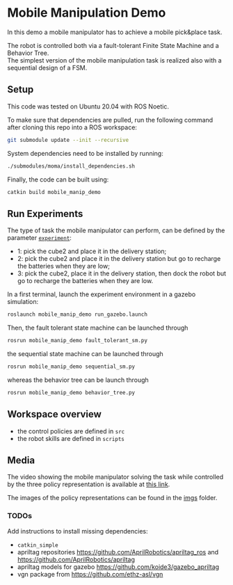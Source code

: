 # Mobile Manipulation Demo

In this demo a mobile manipulator has to achieve a mobile pick&place task.

The robot is controlled both via a fault-tolerant Finite State Machine and a Behavior Tree.  
The simplest version of the mobile manipulation task is realized also with a sequential design of a FSM.

## Setup

This code was tested on Ubuntu 20.04 with ROS Noetic.

To make sure that dependencies are pulled, run the following command after cloning this repo into a ROS workspace:

```bash
git submodule update --init --recursive
```

System dependencies need to be installed by running:

```bash
./submodules/moma/install_dependencies.sh
```

Finally, the code can be built using:

```bash
catkin build mobile_manip_demo
```

## Run Experiments

The type of task the mobile manipulator can perform, can be defined by the parameter [`experiment`](https://github.com/ethz-asl/bt_fsm_comparison/blob/main/mobile_manip_demo/config/moma_demo.yaml#L38):
* 1: pick the cube2 and place it in the delivery station;
* 2: pick the cube2 and place it in the delivery station but go to recharge the batteries when they are low;
* 3: pick the cube2, place it in the delivery station, then dock the robot but go to recharge the batteries when they are low.

In a first terminal, launch the experiment environment in a gazebo simulation:

```bash
roslaunch mobile_manip_demo run_gazebo.launch
```

Then, the fault tolerant state machine can be launched through

```bash
rosrun mobile_manip_demo fault_tolerant_sm.py
```

the sequential state machine can be launched through

```bash
rosrun mobile_manip_demo sequential_sm.py
```

whereas the behavior tree can be launch through

```bash
rosrun mobile_manip_demo behavior_tree.py
```

## Workspace overview

* the control policies are defined in `src`
* the robot skills are defined in `scripts`

## Media

The video showing the mobile manipulator solving the task while controlled by the three policy representation is available at [this link](https://youtu.be/Z0GAkClVx-I).

The images of the policy representations can be found in the [imgs](https://github.com/ethz-asl/bt_fsm_comparison/tree/main/imgs) folder.

### TODOs

Add instructions to install missing dependencies:

* `catkin_simple`
* apriltag repositories https://github.com/AprilRobotics/apriltag_ros and https://github.com/AprilRobotics/apriltag
* apriltag models for gazebo https://github.com/koide3/gazebo_apriltag
* vgn package from https://github.com/ethz-asl/vgn
